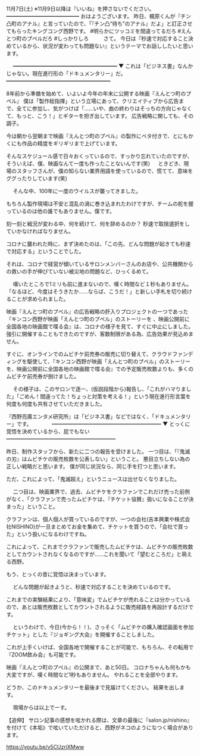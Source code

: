 11月7日(土) ※11月9日以降は『いいね』を押さないでください。
━━━━━━━━━━━━━━
おはようございます。
昨日、梶原くんが『チン凸町のアナル』と言っていたので、「『チン凸“待ち”のアナル』だよ」と訂正させてもらったキングコング西野です。
#明らかにツッコミを間違ってるだろ
#えんとつ町のプペルだろ
#しっかりしろ
　
　
さて。
今日は『秒速で対応すること決めているから、状況が変わっても問題ない』というテーマでお話ししたいと思います。

　
━━━━━━━━━━━━━━━━━━━━
▼ これは「ビジネス書」なんかじゃない。現在進行形の「ドキュメンタリー」だ。
━━━━━━━━━━━━━━━━━━━━

8年前から準備を始めて、いよいよ今年の年末に公開する映画『えんとつ町のプペル』
僕は「製作総指揮」という立場にあって、クリエイティブから広告まで、全てに参加し、気がつけば「……いや、曲の終わりはそっちの方向じゃなくて、もっと、こう！」とギターを担ぎ出しています。
広告戦略に関しても、その調子。

今は朝から翌朝まで映画『えんとつ町のプペル』の製作にベタ付きで、とにもかくにも作品の精度をギリギリまで上げています。

そんなスケジュール感で日々おくっているので、すっかり忘れていたのですが、そういえば、僕、映画なんて一度も作ったことないんです(笑)
　
ときどき、現場のスタッフさんが、僕の知らない業界用語を使っているので、慌てて、意味をググったりしています(笑)

　
そんな中、100年に一度のウイルスが襲ってきました。

もちろん製作現場は不安と混乱の渦に巻き込まれたわけですが、チームの舵を握っているのは他の誰でもありません。僕です。

刻一刻と戦況が変わる中、何を続けて、何を辞めるのか？
秒速で取捨選択をしていかなければなりません。

コロナに襲われた時に、まず決めたのは、「この先、どんな問題が起きても秒速で対応する」ということでした。

それは、コロナで経営が傾いているサロンメンバーさんのお店や、公共機関からの救いの手が伸びていない被災地の問題など、ひっくるめて。

　
嘆いたところで1ミリも前に進まないので、嘆く時間など１秒もありません。
「なるほど、今度はそうきたか……ならば、こうだ！」と新しい手札を切り続けることが求められました。

映画『えんとつ町のプペル』の広告戦略の肝入りプロジェクトの一つであった『キンコン西野が映画「えんとつ町のプペル」のストーリーを
、映画公開前に全国各地の映画館で喋る会』は、コロナの様子を見て、すぐに中止にしました。
強引に開催することもできたのですが、客数制限がある為、広告効果が見込めません。

すぐに、オンラインでのムビチケ前売券の販売に切り替えて、クラウドファンディングを駆使して、『キンコン西野が映画「えんとつ町のプペル」のストーリーを、映画公開前に全国各地の映画館で喋る会』での予定販売枚数よりも、多くのムビチケ前売券が捌けました。

　
その様子は、このサロンで逐一、(仮説段階から)報告し、「これがハマりました」「ごめん！間違ってた！ちょっと対策を考える！」という現在進行形言葉を何度も何度も共有させていただきました。

『西野亮廣エンタメ研究所』は「ビジネス書」などではなく、「ドキュメンタリー」です。
　　
　
━━━━━━━━━━━━━━━━━━━━━
▼ とっくに覚悟を決めているから、屁でもない
━━━━━━━━━━━━━━━━━━━━━

昨日、制作スタッフから、新たに二つの報告を受けました。
一つ目は、「『鬼滅の刃』はムビチケの販売枚数を公表しない」ということ。
悪目立ちしない為の正しい戦略だと思います。
僕が同じ状況なら、同じ手を打つと思います。

ただ、これによって、「鬼滅超え」というニュースは出せなくなりました。

　
二つ目は、映画業界で、過去、ムビチケをクラファンでこれだけ売った前例がなく、「クラファンで売ったムビチケは、『チケット協賛』扱いになることが決まった」ということ。

クラファンは、個人個人が買っているのですが、一つの会社(吉本興業や株式会社NISHINO)が一旦まとめてお金を集めて、チケットを買うので、「会社で買った」という扱いになるわけですね。

これによって、これまでクラファンで販売したムビチケは、ムビチケの販売枚数としてカウントされなくなるのですが……これを聞いて「望むところだ」と萌える西野。

もう、とっくの昔に覚悟は決まっています。

　
どんな問題が起きようと、秒速で対応することを決めているのです。

これまでの実験結果により、「意味変」でムビチケが売れることは分かっているので、あとは販売枚数としてカウントされるように販売経路を再設計するだけです。

　
というわけで、今日(今から！！)、さっそく「ムビチケの購入確認画面を参加チケット」とした『ジョギング大会』を開催することしました。

これが上手くいけば、全国各地で開催することが可能で、もちろん、その転用で『ZOOM飲み会』も可能です。

映画『えんとつ町のプペル』の公開まで、あと50日。
コロナちゃんも何もかも大変ですが、嘆く時間など1秒もありません。
やれることを全部やります。

どうか、このドキュメンタリーを最後まで見届けてください。
結果を出します。

　
現場からは以上でーす。　
　

【追伸】
サロン記事の感想を呟かれる際は、文章の最後に『salon.jp/nishino』を付けて《本垢》で呟いていただけると、西野がネコのようになつく場合があります。

https://youtu.be/v5CUzriXMww
